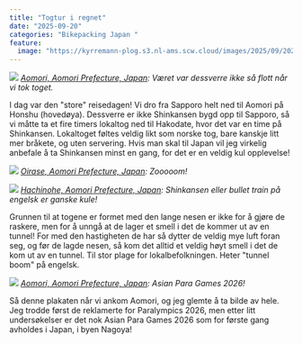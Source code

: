 ```yaml
---
title: "Togtur i regnet"
date: "2025-09-20"
categories: "Bikepacking Japan "
feature:
  image: "https://kyrremann-plog.s3.nl-ams.scw.cloud/images/2025/09/20250921_075646.jpg"
---
```


![](https://kyrremann-plog.s3.nl-ams.scw.cloud/images/2025/09/20250921_075646.jpg)
*[Aomori, Aomori Prefecture, Japan](https://www.google.com/maps/place/40.829894199722226,140.6940317): Været var dessverre ikke så flott når vi tok toget.*

I dag var den "store" reisedagen! Vi dro fra Sapporo helt ned til Aomori på Honshu (hovedøya). Dessverre er ikke Shinkansen bygd opp til Sapporo, så vi måtte ta et fire timers lokaltog ned til Hakodate, hvor det var en time på Shinkansen. Lokaltoget føltes veldig likt som norske tog, bare kanskje litt mer bråkete, og uten servering. Hvis man skal til Japan vil jeg virkelig anbefale å ta Shinkansen minst en gang, for det er en veldig kul opplevelse!


![](https://kyrremann-plog.s3.nl-ams.scw.cloud/images/2025/09/20250921_101235(0).jpg)
*[Oirase, Aomori Prefecture, Japan](https://www.google.com/maps/place/40.5889888,141.3944831997222): Zooooom!*


![](https://kyrremann-plog.s3.nl-ams.scw.cloud/images/2025/09/20250921_161253.jpg)
*[Hachinohe, Aomori Prefecture, Japan](https://www.google.com/maps/place/40.51015999972222,141.4313855997222): Shinkansen eller bullet train på engelsk er ganske kule!*

Grunnen til at togene er formet med den lange nesen er ikke for å gjøre de raskere, men for å unngå at de lager et smell i det de kommer ut av en tunnel! For med den hastigheten de har så dytter de veldig mye luft foran seg, og før de lagde nesen, så kom det alltid et veldig høyt smell i det de kom ut av en tunnel. Til stor plage for lokalbefolkningen. Heter "tunnel boom" på engelsk.

![](https://kyrremann-plog.s3.nl-ams.scw.cloud/images/2025/09/20250920_182614.jpg)
*[Aomori, Aomori Prefecture, Japan](https://www.google.com/maps/place/40.8287855,140.7342897997222): Asian Para Games 2026!*

Så denne plakaten når vi ankom Aomori, og jeg glemte å ta bilde av hele. Jeg trodde først de reklamerte for Paralympics 2026, men etter litt undersøkelser er det nok Asian Para Games 2026 som for første gang avholdes i Japan, i byen Nagoya!
